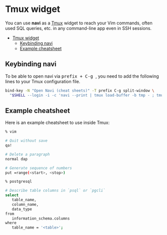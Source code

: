 # Tmux widget

You can use **navi** as a [Tmux](https://github.com/tmux/tmux/wiki) widget to reach your Vim commands,
often used SQL queries, etc. in any command-line app even in SSH sessions.

<!-- TOC -->
* [Tmux widget](#tmux-widget)
  * [Keybinding navi](#keybinding-navi)
  * [Example cheatsheet](#example-cheatsheet)
<!-- TOC -->

## Keybinding navi

To be able to open navi via <kbd> prefix + C-g </kbd>, you need to add the following lines
to your Tmux configuration file.

```sh
bind-key -N "Open Navi (cheat sheets)" -T prefix C-g split-window \
  "$SHELL --login -i -c 'navi --print | tmux load-buffer -b tmp - ; tmux paste-buffer -p -t {last} -b tmp -d'"
```

## Example cheatsheet

Here is an example cheatsheet to use inside Tmux:

```sh
% vim 

# Quit without save
qa!

# Delete a paragraph
normal dap

# Generate sequence of numbers
put =range(<start>, <stop>)

% postgresql

# Describe table columns in `psql` or `pgcli`
select 
   table_name, 
   column_name, 
   data_type 
from 
   information_schema.columns
where 
   table_name = '<table>';
```
